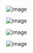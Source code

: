 
![image](https://github.com/1506022022/Platformer/assets/88864717/39c3ea28-e56f-48ff-9fad-eba48031be68)

![image](https://github.com/1506022022/Platformer/assets/88864717/6a16584f-4d81-4d02-924e-1053fd65dc7d)

![image](https://github.com/1506022022/Platformer/assets/88864717/5126588d-1710-4e26-b3d1-21599db23039)

![image](https://github.com/1506022022/Platformer/assets/88864717/de8b605f-fe84-4db5-8d1d-8fde1c65974e)
